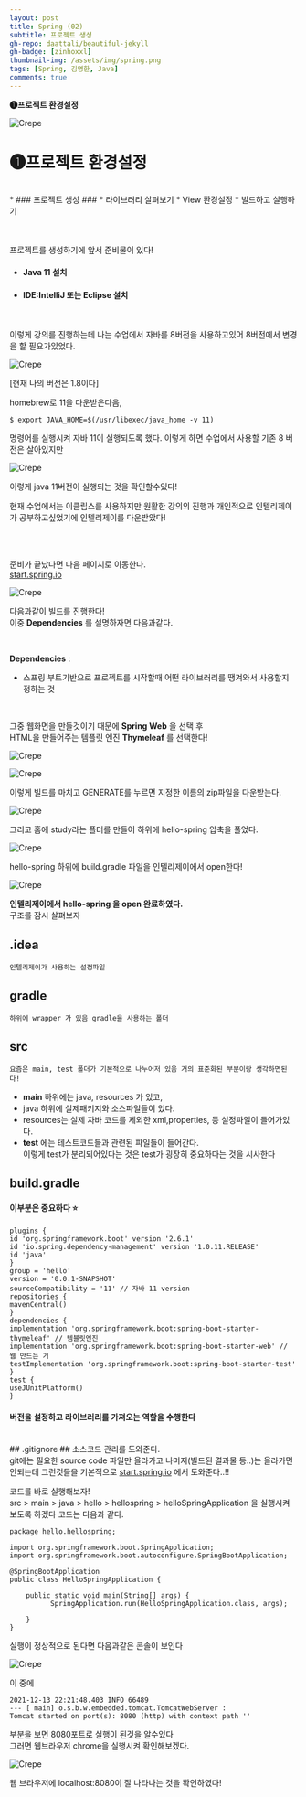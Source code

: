 ```yaml
---
layout: post
title: Spring (02)
subtitle: 프로젝트 생성
gh-repo: daattali/beautiful-jekyll
gh-badge: [zinhoxxl]
thumbnail-img: /assets/img/spring.png
tags: [Spring, 김영한, Java]
comments: true
---
```


**❶프로젝트 환경설정**


![Crepe](https://media.vlpt.us/images/zinhoxxl/post/6e10485f-051f-4473-808d-bb673d7825a8/spring.png)


# ❶프로젝트 환경설정 #
<br>
*  ### 프로젝트 생성 ###
*  라이브러리 살펴보기
*  View 환경설정
*  빌드하고 실행하기

<br>

<br>

<br>

프로젝트를 생성하기에 앞서 준비물이 있다!

* #### Java 11 설치
* #### IDE:IntelliJ 또는 Eclipse 설치

<br>

이렇게 강의를 진행하는데 나는 수업에서 자바를 8버전을 사용하고있어 8버전에서 변경을 할 필요가있었다.

![Crepe](https://media.vlpt.us/images/zinhoxxl/post/1013aaf1-303c-4feb-b8bb-88c1da78e7b2/%E1%84%89%E1%85%B3%E1%84%8F%E1%85%B3%E1%84%85%E1%85%B5%E1%86%AB%E1%84%89%E1%85%A3%E1%86%BA%202021-12-13%20%E1%84%8B%E1%85%A9%E1%84%92%E1%85%AE%209.16.57.png)

[현재 나의 버전은 1.8이다]

homebrew로 11을 다운받은다음,
~~~
$ export JAVA_HOME=$(/usr/libexec/java_home -v 11)
~~~

명령어를 실행시켜 자바 11이 실행되도록 했다. 이렇게 하면 수업에서 사용할 기존 8 버전은 살아있지만

![Crepe](https://media.vlpt.us/images/zinhoxxl/post/41681559-31e3-4e2b-a3bc-fb371e31d623/%E1%84%89%E1%85%B3%E1%84%8F%E1%85%B3%E1%84%85%E1%85%B5%E1%86%AB%E1%84%89%E1%85%A3%E1%86%BA%202021-12-13%20%E1%84%8B%E1%85%A9%E1%84%92%E1%85%AE%209.22.03.png)

이렇게 java 11버전이 실행되는 것을 확인할수있다! <br>

현재 수업에서는 이클립스를 사용하지만 원활한 강의의 진행과 개인적으로 인텔리제이가 공부하고싶었기에 인텔리제이를 다운받았다! <br>


<br>

<br>


준비가 끝났다면 다음 페이지로 이동한다.<br>
<a href="https://start.spring.io/">start.spring.io</a><br>

![Crepe](https://media.vlpt.us/images/zinhoxxl/post/7c1dabb7-78a5-4560-97f2-b10fead0a04d/%E1%84%89%E1%85%B3%E1%84%8F%E1%85%B3%E1%84%85%E1%85%B5%E1%86%AB%E1%84%89%E1%85%A3%E1%86%BA%202021-12-13%20%E1%84%8B%E1%85%A9%E1%84%92%E1%85%AE%209.30.09.png)

다음과같이 빌드를 진행한다!<br>
이중 **Dependencies** 를 설명하자면 다음과같다.

<br>

**Dependencies** :
* 스프링 부트기반으로 프로젝트를 시작할때 어떤 라이브러리를 땡겨와서 사용할지 정하는 것

<br>

그중 웹화면을 만들것이기 때문에 **Spring Web** 을 선택 후<br>
HTML을 만들어주는 템플릿 엔진 **Thymeleaf** 를 선택한다!<br>

![Crepe](https://media.vlpt.us/images/zinhoxxl/post/a656cf14-d890-4424-b060-58fe3e836056/%E1%84%89%E1%85%B3%E1%84%8F%E1%85%B3%E1%84%85%E1%85%B5%E1%86%AB%E1%84%89%E1%85%A3%E1%86%BA%202021-12-13%20%E1%84%8B%E1%85%A9%E1%84%92%E1%85%AE%209.34.54.png)

![Crepe](https://media.vlpt.us/images/zinhoxxl/post/411afeb5-858c-4835-bc40-bea278c3b2f2/%E1%84%89%E1%85%B3%E1%84%8F%E1%85%B3%E1%84%85%E1%85%B5%E1%86%AB%E1%84%89%E1%85%A3%E1%86%BA%202021-12-13%20%E1%84%8B%E1%85%A9%E1%84%92%E1%85%AE%209.36.22.png)

이렇게 빌드를 마치고 GENERATE를 누르면 지정한 이름의 zip파일을 다운받는다.

![Crepe](https://media.vlpt.us/images/zinhoxxl/post/7070c6a0-ef5f-4f1a-8267-f95de46fd4f5/%E1%84%89%E1%85%B3%E1%84%8F%E1%85%B3%E1%84%85%E1%85%B5%E1%86%AB%E1%84%89%E1%85%A3%E1%86%BA%202021-12-13%20%E1%84%8B%E1%85%A9%E1%84%92%E1%85%AE%209.41.28.png)

그리고 홈에 study라는 폴더를 만들어 하위에 hello-spring 압축을 풀었다.

![Crepe](https://media.vlpt.us/images/zinhoxxl/post/86c07f5e-1f39-4515-b42e-928b2109bfca/%E1%84%89%E1%85%B3%E1%84%8F%E1%85%B3%E1%84%85%E1%85%B5%E1%86%AB%E1%84%89%E1%85%A3%E1%86%BA%202021-12-13%20%E1%84%8B%E1%85%A9%E1%84%92%E1%85%AE%209.43.54.png)

hello-spring 하위에 build.gradle 파일을 인텔리제이에서 open한다!


![Crepe](https://media.vlpt.us/images/zinhoxxl/post/08818d83-b497-48de-a910-daac2bf07a1d/%E1%84%89%E1%85%B3%E1%84%8F%E1%85%B3%E1%84%85%E1%85%B5%E1%86%AB%E1%84%89%E1%85%A3%E1%86%BA%202021-12-13%20%E1%84%8B%E1%85%A9%E1%84%92%E1%85%AE%209.46.18.png)


**인텔리제이에서 hello-spring 을 open 완료하였다.** <br>
구조를 잠시 살펴보자

## .idea ##
`인텔리제이가 사용하는 설정파일`

## gradle ##
`하위에 wrapper 가 있음 gradle을 사용하는 폴더`

## src ##
`요즘은 main, test 폴더가 기본적으로 나누어저 있음 거의 표준화된 부분이랑 생각하면된다!`

* **main** 하위에는 java, resources 가 있고,
* java 하위에 실제패키지와 소스파일들이 있다.
* resources는 실제 자바 코드를 제외한 xml,properties, 등 설정파일이 들어가있다.
* **test** 에는 테스트코드들과 관련된 파일들이 들어간다.<br>이렇게 test가 분리되어있다는 것은 test가 굉장히 중요하다는 것을 시사한다

## build.gradle ##
#### 이부분은 중요하다 ⭐️ ####

~~~
plugins {
id 'org.springframework.boot' version '2.6.1'
id 'io.spring.dependency-management' version '1.0.11.RELEASE'
id 'java'
}
group = 'hello'
version = '0.0.1-SNAPSHOT'
sourceCompatibility = '11' // 자바 11 version
repositories {
mavenCentral()
}
dependencies {
implementation 'org.springframework.boot:spring-boot-starter-thymeleaf' // 템블릿엔진
implementation 'org.springframework.boot:spring-boot-starter-web' // 웹 만드는 거
testImplementation 'org.springframework.boot:spring-boot-starter-test'
}
test {
useJUnitPlatform()
}
~~~
#### 버전을 설정하고 라이브러리를 가져오는 역할을 수행한다 ####
<br>
## .gitignore ##
소스코드 관리를 도와준다.<br>
git에는 필요한 source code 파일만 올라가고 나머지(빌드된 결과물 등..)는 올라가면 안되는데 그런것들을 기본적으로
<a href="https://start.spring.io/">start.spring.io</a> 에서 도와준다..!!

<br>

코드를 바로 실행해보자!<br>
src > main > java > hello > hellospring > helloSpringApplication 을 실행시켜 보도록 하겠다 코드는 다음과 같다.

~~~
package hello.hellospring;

import org.springframework.boot.SpringApplication;
import org.springframework.boot.autoconfigure.SpringBootApplication;

@SpringBootApplication
public class HelloSpringApplication {

	public static void main(String[] args) {
          SpringApplication.run(HelloSpringApplication.class, args);

	}
}
~~~

실행이 정상적으로 된다면 다음과같은 콘솔이 보인다

![Crepe](https://media.vlpt.us/images/zinhoxxl/post/b9e0bfb5-4cec-4e02-a6dc-7603ff41d603/%E1%84%89%E1%85%B3%E1%84%8F%E1%85%B3%E1%84%85%E1%85%B5%E1%86%AB%E1%84%89%E1%85%A3%E1%86%BA%202021-12-13%20%E1%84%8B%E1%85%A9%E1%84%92%E1%85%AE%2010.22.09.png)

이 중에
~~~
2021-12-13 22:21:48.403 INFO 66489 
--- [ main] o.s.b.w.embedded.tomcat.TomcatWebServer : 
Tomcat started on port(s): 8080 (http) with context path ''
~~~

부분을 보면 8080포트로 실행이 된것을 알수있다<br>
그러면 웹브라우저 chrome을 실행시켜 확인해보겠다.

![Crepe](https://media.vlpt.us/images/zinhoxxl/post/d491515e-a950-41c1-8242-d3230cf57d11/%E1%84%89%E1%85%B3%E1%84%8F%E1%85%B3%E1%84%85%E1%85%B5%E1%86%AB%E1%84%89%E1%85%A3%E1%86%BA%202021-12-13%20%E1%84%8B%E1%85%A9%E1%84%92%E1%85%AE%2010.35.38.png)

웹 브라우저에 localhost:8080이 잘 나타나는 것을 확인하였다!

<br>

<br>